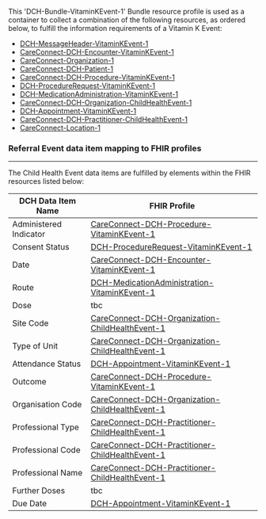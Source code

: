 This 'DCH-Bundle-VitaminKEvent-1' Bundle resource profile is used as a container to collect a combination of the following resources, as ordered below, to fulfill the information requirements of a Vitamin K Event:

- [DCH-MessageHeader-VitaminKEvent-1]
- [CareConnect-DCH-Encounter-VitaminKEvent-1]
- [CareConnect-Organization-1]
- [CareConnect-DCH-Patient-1]
- [CareConnect-DCH-Procedure-VitaminKEvent-1]
- [DCH-ProcedureRequest-VitaminKEvent-1] 
- [DCH-MedicationAdministration-VitaminKEvent-1] 
- [CareConnect-DCH-Organization-ChildHealthEvent-1]
- [DCH-Appointment-VitaminKEvent-1] 
- [CareConnect-DCH-Practitioner-ChildHealthEvent-1]
- [CareConnect-Location-1]

###  Referral Event data item mapping to FHIR profiles ###
----------
The Child Health Event data items are fulfilled by elements within the FHIR resources listed below:

| DCH Data Item Name | FHIR Profile                           |
|--------------------|----------------------------------------|
| Administered Indicator               | [CareConnect-DCH-Procedure-VitaminKEvent-1]    |
| Consent Status     | [DCH-ProcedureRequest-VitaminKEvent-1]         |
| Date               | [CareConnect-DCH-Encounter-VitaminKEvent-1]    |
| Route               | [DCH-MedicationAdministration-VitaminKEvent-1]    |
| Dose               | tbc    |
| Site Code          | [CareConnect-DCH-Organization-ChildHealthEvent-1] |
| Type of Unit       | [CareConnect-DCH-Organization-ChildHealthEvent-1] |
| Attendance Status  | [DCH-Appointment-VitaminKEvent-1]              |
| Outcome            | [CareConnect-DCH-Procedure-VitaminKEvent-1]          |
| Organisation Code  | [CareConnect-DCH-Organization-ChildHealthEvent-1] |
| Professional Type  | [CareConnect-DCH-Practitioner-ChildHealthEvent-1] |
| Professional Code  | [CareConnect-DCH-Practitioner-ChildHealthEvent-1] |
| Professional Name  | [CareConnect-DCH-Practitioner-ChildHealthEvent-1] |
| Further Doses  | tbc |
| Due Date  | [DCH-Appointment-VitaminKEvent-1] |
                                                                                                   

[DCH-MessageHeader-VitaminKEvent-1]:dch-messageheader-vitaminkevent-1.html
[CareConnect-DCH-Encounter-VitaminKEvent-1]:careconnect-dch-encounter-vitaminkevent-1.html
[CareConnect-DCH-Patient-1]:careconnect-dch-patient-1.html
[CareConnect-Organization-1]:careconnect-organization-1.html 
[CareConnect-DCH-Organization-ChildHealthEvent-1]:careconnect-dch-organization-childhealthevent-1.html
[CareConnect-DCH-Practitioner-ChildHealthEvent-1]:careconnect-dch-practitioner-childhealthevent-1.html
[CareConnect-Location-1]:careconnect-location-1.html
[DCH-ProcedureRequest-VitaminKEvent-1]:dch-procedurerequest-vitaminkevent-1.html 
[DCH-Appointment-VitaminKEvent-1]:dch-appointment-vitaminkevent-1.html 
[CareConnect-DCH-Procedure-VitaminKEvent-1]:careconnect-dch-procedure-vitaminkevent-1.html
[DCH-MedicationAdministration-VitaminKEvent-1]:dch-medicationadministration-vitaminkevent-1.html